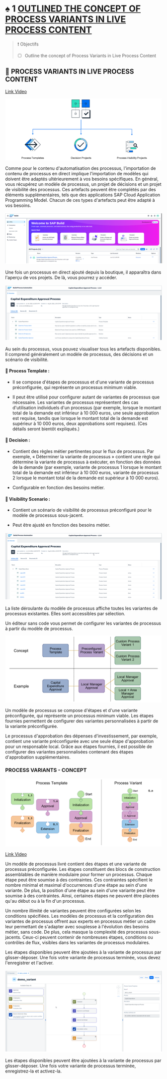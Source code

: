 # ♠ 1 [OUTLINED THE CONCEPT OF PROCESS VARIANTS IN LIVE PROCESS CONTENT](https://learning.sap.com/learning-journeys/create-processes-and-automations-with-sap-build-process-automation/outlining-the-concept-of-process-variants-in-live-process-content_d4e1edfb-7086-4165-bada-1619c19964b5)

> :exclamation: Objectifs
>
> - [ ] Outline the concept of Process Variants in Live Process Content

## :closed_book: PROCESS VARIANTS IN LIVE PROCESS CONTENT

[Link Video](https://learning.sap.com/learning-journeys/create-processes-and-automations-with-sap-build-process-automation/outlining-the-concept-of-process-variants-in-live-process-content_d4e1edfb-7086-4165-bada-1619c19964b5)

![](./RESSOURCES/U2L2_Process_Variants_001.png)

Comme pour le contenu d'automatisation des processus, l'importation de contenu de processus en direct implique l'importation de modèles qui doivent être adaptés ultérieurement à vos besoins spécifiques. En général, vous récupérez un modèle de processus, un projet de décisions et un projet de visibilité des processus. Ces artefacts peuvent être complétés par des éléments supplémentaires, tels que des applications SAP Cloud Application Programming Model. Chacun de ces types d'artefacts peut être adapté à vos besoins.

![](./RESSOURCES/U2L2_Process_Variants_002.png)

Une fois un processus en direct ajouté depuis la boutique, il apparaîtra dans l'aperçu de vos projets. De là, vous pourrez y accéder.

![](./RESSOURCES/U2L2_Process_Variants_003.png)

Au sein du processus, vous pouvez visualiser tous les artefacts disponibles. Il comprend généralement un modèle de processus, des décisions et un scénario de visibilité.

#### :small_red_triangle_down: Process Template :

- Il se compose d'étapes de processus et d'une variante de processus préconfigurée, qui représente un processus minimum viable.

- Il peut être utilisé pour configurer autant de variantes de processus que nécessaire. Les variantes de processus représentent des cas d'utilisation individuels d'un processus (par exemple, lorsque le montant total de la demande est inférieur à 10 000 euros, une seule approbation est requise, tandis que lorsque le montant total de la demande est supérieur à 10 000 euros, deux approbations sont requises). (Ces détails seront bientôt expliqués.)

#### :small_red_triangle_down: Decision :

- Contient des règles métier pertinentes pour le flux de processus. Par exemple, « Déterminer la variante de processus » contient une règle qui détermine la variante de processus à exécuter, en fonction des données de la demande (par exemple, variante de processus 1 lorsque le montant total de la demande est inférieur à 10 000 euros, variante de processus 2 lorsque le montant total de la demande est supérieur à 10 000 euros).

- Configurable en fonction des besoins métier.

#### :small_red_triangle_down: Visibility Scenario :

- Contient un scénario de visibilité de processus préconfiguré pour le modèle de processus sous-jacent.

- Peut être ajusté en fonction des besoins métier.

![](./RESSOURCES/U2L2_Process_Variants_004.png)

La liste déroulante du modèle de processus affiche toutes les variantes de processus existantes. Elles sont accessibles par sélection.

Un éditeur sans code vous permet de configurer les variantes de processus à partir du modèle de processus.

![](./RESSOURCES/U2L2_Process_Variants_007.png)

Un modèle de processus se compose d'étapes et d'une variante préconfigurée, qui représente un processus minimum viable. Les étapes fournies permettent de configurer des variantes personnalisées à partir de la variante préconfigurée.

Le processus d'approbation des dépenses d'investissement, par exemple, contient une variante préconfigurée avec une seule étape d'approbation pour un responsable local. Grâce aux étapes fournies, il est possible de configurer des variantes personnalisées contenant des étapes d'approbation supplémentaires.

### PROCESS VARIANTS - CONCEPT

![](./RESSOURCES/U2L2_Process_Variants_008.png)

[Link Video](https://learning.sap.com/learning-journeys/create-processes-and-automations-with-sap-build-process-automation/outlining-the-concept-of-process-variants-in-live-process-content_d4e1edfb-7086-4165-bada-1619c19964b5)

Un modèle de processus livré contient des étapes et une variante de processus préconfigurée. Les étapes constituent des blocs de construction assemblables de manière modulaire pour former un processus. Chaque étape peut être soumise à des contraintes. Ces contraintes spécifient le nombre minimal et maximal d'occurrences d'une étape au sein d'une variante. De plus, la position d'une étape au sein d'une variante peut être soumise à des contraintes. Ainsi, certaines étapes ne peuvent être placées qu'au début ou à la fin d'un processus.

Un nombre illimité de variantes peuvent être configurées selon les conditions spécifiées. Les modèles de processus et la configuration des variantes de processus offrent aux experts en processus métier un cadre leur permettant de s'adapter avec souplesse à l'évolution des besoins métier, sans code. De plus, cela masque la complexité des processus sous-jacents. Ceux-ci peuvent contenir de nombreuses étapes, conditions ou contrôles de flux, visibles dans les variantes de processus modulaires.

Les étapes disponibles peuvent être ajoutées à la variante de processus par glisser-déposer. Une fois votre variante de processus terminée, vous devez l'enregistrer et l'activer.

![](./RESSOURCES/U2L2_Process_Variants_009.png)

Les étapes disponibles peuvent être ajoutées à la variante de processus par glisser-déposer. Une fois votre variante de processus terminée, enregistrez-la et activez-la.
